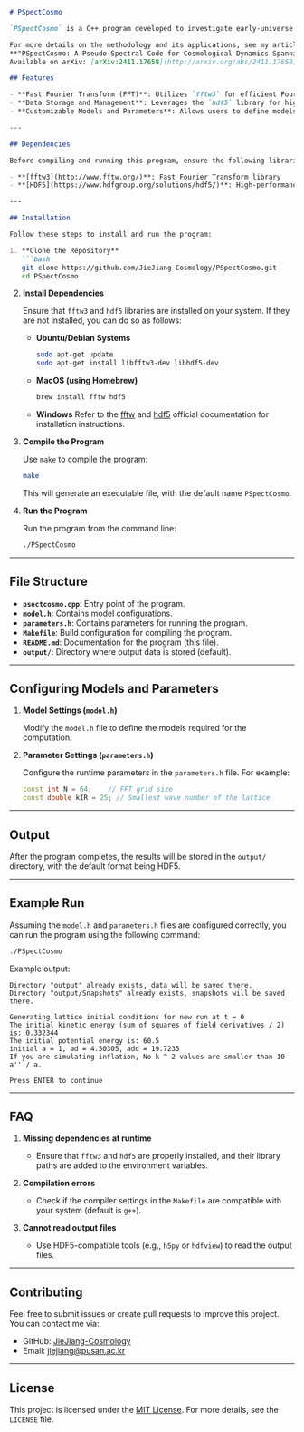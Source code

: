 ```markdown
# PSpectCosmo

`PSpectCosmo` is a C++ program developed to investigate early-universe cosmological dynamics, with a specific emphasis on the inflationary epoch. The program depends on the `fftw3` and `hdf5` libraries for fast Fourier transforms and efficient data storage. Users can configure models and parameters by modifying the `model.h` and `parameters.h` files.

For more details on the methodology and its applications, see my article:  
**"PSpectCosmo: A Pseudo-Spectral Code for Cosmological Dynamics Spanning Inflation and Reheating"**  
Available on arXiv: [arXiv:2411.17658](http://arxiv.org/abs/2411.17658).

## Features

- **Fast Fourier Transform (FFT)**: Utilizes `fftw3` for efficient Fourier transform computations.
- **Data Storage and Management**: Leverages the `hdf5` library for high-performance data storage.
- **Customizable Models and Parameters**: Allows users to define models and adjust parameters through `model.h` and `parameters.h`.

---

## Dependencies

Before compiling and running this program, ensure the following libraries are properly installed:

- **[fftw3](http://www.fftw.org/)**: Fast Fourier Transform library
- **[HDF5](https://www.hdfgroup.org/solutions/hdf5/)**: High-performance data storage library

---

## Installation

Follow these steps to install and run the program:

1. **Clone the Repository**
   ```bash
   git clone https://github.com/JieJiang-Cosmology/PSpectCosmo.git
   cd PSpectCosmo
   ```

2. **Install Dependencies**

   Ensure that `fftw3` and `hdf5` libraries are installed on your system. If they are not installed, you can do so as follows:

   - **Ubuntu/Debian Systems**
     ```bash
     sudo apt-get update
     sudo apt-get install libfftw3-dev libhdf5-dev
     ```

   - **MacOS (using Homebrew)**
     ```bash
     brew install fftw hdf5
     ```

   - **Windows**
     Refer to the [fftw](http://www.fftw.org/install/windows.html) and [hdf5](https://www.hdfgroup.org/downloads/hdf5/) official documentation for installation instructions.

3. **Compile the Program**

   Use `make` to compile the program:
   ```bash
   make
   ```

   This will generate an executable file, with the default name `PSpectCosmo`.

4. **Run the Program**

   Run the program from the command line:
   ```bash
   ./PSpectCosmo
   ```

---

## File Structure

- **`psectcosmo.cpp`**: Entry point of the program.
- **`model.h`**: Contains model configurations.
- **`parameters.h`**: Contains parameters for running the program.
- **`Makefile`**: Build configuration for compiling the program.
- **`README.md`**: Documentation for the program (this file).
- **`output/`**: Directory where output data is stored (default).

---

## Configuring Models and Parameters

1. **Model Settings (`model.h`)**

   Modify the `model.h` file to define the models required for the computation. 

2. **Parameter Settings (`parameters.h`)**

   Configure the runtime parameters in the `parameters.h` file. For example:
   ```cpp
   const int N = 64;    // FFT grid size
   const double kIR = 25; // Smallest wave number of the lattice
   ```

---

## Output

After the program completes, the results will be stored in the `output/` directory, with the default format being HDF5.

---

## Example Run

Assuming the `model.h` and `parameters.h` files are configured correctly, you can run the program using the following command:

```bash
./PSpectCosmo
```

Example output:
```
Directory "output" already exists, data will be saved there.
Directory "output/Snapshots" already exists, snapshots will be saved there.

Generating lattice initial conditions for new run at t = 0
The initial kinetic energy (sum of squares of field derivatives / 2) is: 0.332344
The initial potential energy is: 60.5
initial a = 1, ad = 4.50305, add = 19.7235
If you are simulating inflation, No k ^ 2 values are smaller than 10 a'' / a.

Press ENTER to continue
```

---

## FAQ

1. **Missing dependencies at runtime**
   - Ensure that `fftw3` and `hdf5` are properly installed, and their library paths are added to the environment variables.

2. **Compilation errors**
   - Check if the compiler settings in the `Makefile` are compatible with your system (default is `g++`).

3. **Cannot read output files**
   - Use HDF5-compatible tools (e.g., `h5py` or `hdfview`) to read the output files.

---

## Contributing

Feel free to submit issues or create pull requests to improve this project. You can contact me via:

- GitHub: [JieJiang-Cosmology](https://github.com/JieJiang-Cosmology)
- Email: jiejiang@pusan.ac.kr

---

## License

This project is licensed under the [MIT License](LICENSE). For more details, see the `LICENSE` file.
```
